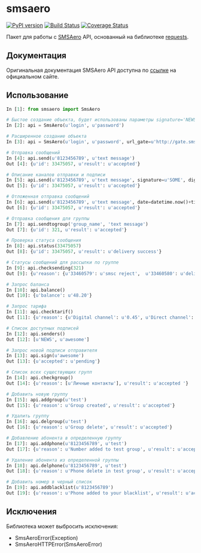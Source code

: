 # smsaero
[![PyPI version](https://img.shields.io/pypi/v/smsaero.svg)](https://pypi.python.org/pypi/smsaero) [![Build Status](https://travis-ci.org/sheregeda/smsaero.svg?branch=master)](https://travis-ci.org/sheregeda/smsaero) [![Coverage Status](https://coveralls.io/repos/github/sheregeda/smsaero/badge.svg?branch=master)](https://coveralls.io/github/sheregeda/smsaero?branch=master)

Пакет для работы с [SMSAero](http://smsaero.ru/) API, основанный на библиотеке [requests](http://docs.python-requests.org/en/master/).

## Документация
Оригинальная документация SMSAero API доступна по [ссылке](http://smsaero.ru/api/description) на официальном сайте.

## Использование
```python
In [1]: from smsaero import SmsAero

# Быстое создание объекта, будет использованы параметры signature='NEWS', digital=0 и type_send=2
In [2]: api = SmsAero(u'login', u'password')

# Расширенное создание объекта
In [3]: api = SmsAero(u'login', u'password', url_gate=u'http://gate.smsaero.ru/', signature=u'SOME', digital=1, type_send=4)

# Отправка сообщений
In [4]: api.send(u'8123456789', u'text message')
Out [4]: {u'id': 33475057, u'result': u'accepted'}

# Описание каналов отправки и подписи
In [5]: api.send(u'8123456789', u'text message', signature=u'SOME', digital=0, type_send=2)
Out [5]: {u'id': 33475057, u'result': u'accepted'}

# Отложенная отправка сообщений
In [6]: api.send(u'8123456789', u'text message', date=datetime.now()+timedelta(1))
Out [6]: {u'id': 33475057, u'result': u'accepted'}

# Отправка сообщения для группы
In [7]: api.sendtogroup('group_name', 'text message')
Out [7]: {u'id': 321, u'result': u'accepted'}

# Проверка статуса сообщения
In [8]: api.status(33475057)
Out [8]: {u'id': 33475057, u'result': u'delivery success'}

# Статусы сообщений для рассылки по группе
In [9]: api.checksending(321)
Out [9]: {u'reason': {u'33460579': u'smsc reject',  u'33460580': u'delivery success'}, u'result': u'accepted'}

# Запрос баланса
In [10]: api.balance()
Out [10]: {u'balance': u'48.20'}

# Запрос тарифа
In [11]: api.checktarif()
Out [11]: {u'reason': {u'Digital channel': u'0.45', u'Direct channel': u'1.80'}, u'result': u'accepted'}

# Список доступных подписей
In [12]: api.senders()
Out [12]: [u'NEWS', u'awesome']

# Запрос новой подписи отправителя
In [13]: api.sign(u'awesome')
Out [13]: {u'accepted': u'pending'}

# Список всех существующих групп
In [14]: api.checkgroup()
Out [14]: {u'reason': [u'Личные контакты'], u'result': u'accepted '}

# Добавить новую группу
In [15]: api.addgroup(u'test')
Out [15]: {u'reason': u'Group created', u'result': u'accepted'}

# Удалить группу
In [16]: api.delgroup(u'test')
Out [16]: {u'reason': u'Group delete', u'result': u'accepted'}

# Добавление абонента в определенную группу
In [17]: api.addphone(u'8123456789', u'test')
Out [17]: {u'reason': u'Number added to test group', u'result': u'accepted'}

# Удаление абонента из определенной группы
In [18]: api.delphone(u'8123456789', u'test')
Out [18]: {u'reason': u'Phone delete in test group', u'result': u'accepted'}

# Добавить номер в черный список
In [19]: api.addblacklist(u'8123456789')
Out [19]: {u'reason': u'Phone added to your blacklist', u'result': u'accepted'}
```
## Исключения
Библиотека может выбросить исключения:
* SmsAeroError(Exception)
* SmsAeroHTTPError(SmsAeroError)
